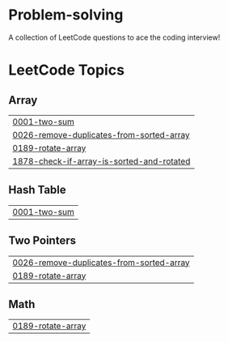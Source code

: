 # Problem-solving
A collection of LeetCode questions to ace the coding interview!

<!---LeetCode Topics Start-->
# LeetCode Topics
## Array
|  |
| ------- |
| [0001-two-sum](https://github.com/98shah/Problem-solving/tree/master/0001-two-sum) |
| [0026-remove-duplicates-from-sorted-array](https://github.com/98shah/Problem-solving/tree/master/0026-remove-duplicates-from-sorted-array) |
| [0189-rotate-array](https://github.com/98shah/Problem-solving/tree/master/0189-rotate-array) |
| [1878-check-if-array-is-sorted-and-rotated](https://github.com/98shah/Problem-solving/tree/master/1878-check-if-array-is-sorted-and-rotated) |
## Hash Table
|  |
| ------- |
| [0001-two-sum](https://github.com/98shah/Problem-solving/tree/master/0001-two-sum) |
## Two Pointers
|  |
| ------- |
| [0026-remove-duplicates-from-sorted-array](https://github.com/98shah/Problem-solving/tree/master/0026-remove-duplicates-from-sorted-array) |
| [0189-rotate-array](https://github.com/98shah/Problem-solving/tree/master/0189-rotate-array) |
## Math
|  |
| ------- |
| [0189-rotate-array](https://github.com/98shah/Problem-solving/tree/master/0189-rotate-array) |
<!---LeetCode Topics End-->